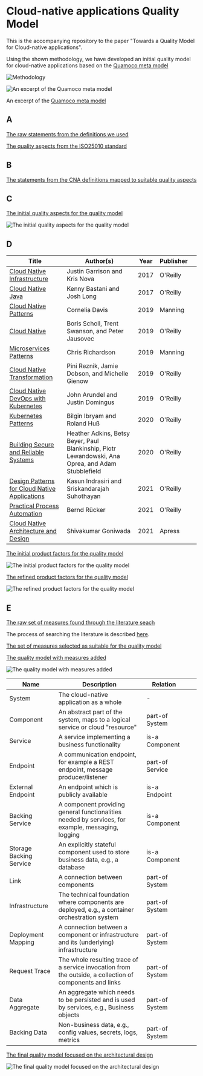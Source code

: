 # Cloud-native applications Quality Model

This is the accompanying repository to the paper "Towards a Quality Model for Cloud-native applications".

Using the shown methodology, we have developed an initial quality model for cloud-native applications based on the [Quamoco meta model](https://mediatum.ub.tum.de/doc/1110600/file.pdf)

![Methodology](figures/methodology.png)

![An excerpt of the Quamoco meta model](figures/quamoco.png)

An excerpt of the [Quamoco meta model](https://mediatum.ub.tum.de/doc/1110600/file.pdf)

## A

[The raw statements from the definitions we used](A_raw%20statements.md)

[The quality aspects from the ISO25010 standard](A1_ISO25010%20quality%20aspects.md)

## B

[The statements from the CNA definitions mapped to suitable quality aspects](B_statements_mapping.md)

## C

[The initial quality aspects for the quality model](C_cna%20quality%20aspects.md)

![The initial quality aspects for the quality model](C_cna%20quality%20aspects.svg)

## D

| Title                                                                                                                    | Author(s)                                                                                          | Year | Publisher |   |
|--------------------------------------------------------------------------------------------------------------------------|----------------------------------------------------------------------------------------------------|------|-----------|---|
| [Cloud Native Infrastructure](https://www.oreilly.com/library/view/cloud-native-infrastructure/9781491984291/)           | Justin Garrison and Kris Nova                                                                      | 2017 | O'Reilly  |   |
| [Cloud Native Java](https://www.oreilly.com/library/view/cloud-native-java/9781449374631/)                               | Kenny Bastani and Josh Long                                                                        | 2017 | O'Reilly  |   |
| [Cloud Native Patterns](https://www.manning.com/books/cloud-native-patterns)                                             | Cornelia Davis                                                                                     | 2019 | Manning   |   |
| [Cloud Native](https://www.oreilly.com/library/view/cloud-native/9781492053811/)                                         | Boris Scholl, Trent Swanson, and Peter Jausovec                                                    | 2019 | O'Reilly  |   |
| [Microservices Patterns](https://www.manning.com/books/microservices-patterns)                                           | Chris Richardson                                                                                   | 2019 | Manning   |   |
| [Cloud Native Transformation](https://www.oreilly.com/library/view/cloud-native-transformation/9781492048893/)           | Pini Reznik, Jamie Dobson, and Michelle Gienow                                                     | 2019 | O'Reilly  |   |
| [Cloud Native DevOps with Kubernetes](https://www.oreilly.com/library/view/cloud-native-devops/9781492040750/)           | John Arundel and Justin Domingus                                                                   | 2019 | O'Reilly  |   |
| [Kubernetes Patterns](https://www.oreilly.com/library/view/kubernetes-patterns/9781492050278/)                           | Bilgin Ibryam and Roland Huß                                                                       | 2020 | O'Reilly  |   |
| [Building Secure and Reliable Systems](https://www.oreilly.com/library/view/building-secure-and/9781492083115/)          | Heather Adkins, Betsy Beyer, Paul Blankinship, Piotr Lewandowski, Ana Oprea, and Adam Stubblefield | 2020 | O'Reilly  |   |
| [Design Patterns for Cloud Native Applications](https://www.oreilly.com/library/view/design-patterns-for/9781492090700/) | Kasun Indrasiri and Sriskandarajah Suhothayan                                                      | 2021 | O'Reilly  |   |
| [Practical Process Automation](https://www.oreilly.com/library/view/practical-process-automation/9781492061441/)         | Bernd Rücker                                                                                       | 2021 | O'Reilly  |   |
| [Cloud Native Architecture and Design](https://link.springer.com/book/10.1007/978-1-4842-7226-8)                         | Shivakumar Goniwada                                                                                | 2021 | Apress    |   |

[The initial product factors for the quality model](D1_product%20factors.md)

![The initial product factors for the quality model](D1_quality_aspects_refined.svg)

[The refined product factors for the quality model](D2_product%20factors.md)

![The refined product factors for the quality model](D2_product_factors.svg)

## E

[The raw set of measures found through the literature seach](E1_raw_measures.md)

The process of searching the literature is described [here](literatureSearch/search.md).

[The set of measures selected as suitable for the quality model](E2_selected_measures.md)

[The quality model with measures added](E3_measures.md)

![The quality model with measures added](E3_measures.svg)

| Name                    | Description                                                                                              | Relation        |   |   |
|-------------------------|----------------------------------------------------------------------------------------------------------|-----------------|---|---|
| System                  | The cloud-native application as a whole                                                                  | -               |   |   |
| Component               | An abstract part of the system, maps to a logical service or cloud "resource"                            | part-of System  |   |   |
| Service                 | A service implementing a business functionality                                                          | is-a Component  |   |   |
| Endpoint                | A communication endpoint, for example a REST endpoint, message producer/listener                         | part-of Service |   |   |
| External Endpoint       | An endpoint which is publicly available                                                                  | is-a Endpoint   |   |   |
| Backing Service         | A component providing general functionalities needed by services, for example, messaging, logging        | is-a Component  |   |   |
| Storage Backing Service | An explicitly stateful component used to store business data, e.g., a database                           | is-a Component  |   |   |
| Link                    | A connection between components                                                                          | part-of System  |   |   |
| Infrastructure          | The technical foundation where components are deployed, e.g., a container orchestration system           | part-of System  |   |   |
| Deployment Mapping      | A connection between a component or infrastructure and its (underlying) infrastructure                   | part-of System  |   |   |
| Request Trace           | The whole resulting trace of a service invocation from the outside, a collection of components and links | part-of System  |   |   |
| Data Aggregate          | An aggregate which needs to be persisted and is used by services, e.g., Business objects                 | part-of System  |   |   |
| Backing Data            | Non-business data, e.g., config values, secrets, logs, metrics                                           | part-of System  |   |   |

[The final quality model focused on the architectural design](E4_final_quality_model.md)

![The final quality model focused on the architectural design](E4_final_quality_model_starform.svg)
